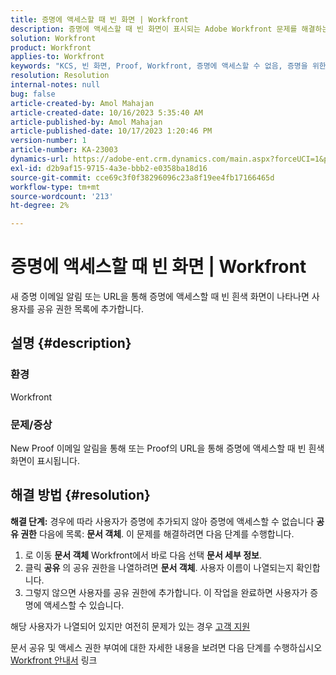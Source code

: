 ```yaml
---
title: 증명에 액세스할 때 빈 화면 | Workfront
description: 증명에 액세스할 때 빈 화면이 표시되는 Adobe Workfront 문제를 해결하는 방법을 알아봅니다. 공유 권한 목록에 사용자를 추가합니다.
solution: Workfront
product: Workfront
applies-to: Workfront
keywords: "KCS, 빈 화면, Proof, Workfront, 증명에 액세스할 수 없음, 증명을 위한 빈 화면"
resolution: Resolution
internal-notes: null
bug: false
article-created-by: Amol Mahajan
article-created-date: 10/16/2023 5:35:40 AM
article-published-by: Amol Mahajan
article-published-date: 10/17/2023 1:20:46 PM
version-number: 1
article-number: KA-23003
dynamics-url: https://adobe-ent.crm.dynamics.com/main.aspx?forceUCI=1&pagetype=entityrecord&etn=knowledgearticle&id=c774cfd4-e56b-ee11-8df0-6045bd006239
exl-id: d2b9af15-9715-4a3e-bbb2-e0358ba18d16
source-git-commit: cce69c3f0f38296096c23a8f19ee4fb17166465d
workflow-type: tm+mt
source-wordcount: '213'
ht-degree: 2%

---
```


# 증명에 액세스할 때 빈 화면 | Workfront


새 증명 이메일 알림 또는 URL을 통해 증명에 액세스할 때 빈 흰색 화면이 나타나면 사용자를 공유 권한 목록에 추가합니다.

## 설명 {#description}


### <b>환경</b>

Workfront



### <b>문제/증상</b>

New Proof 이메일 알림을 통해 또는 Proof의 URL을 통해 증명에 액세스할 때 빈 흰색 화면이 표시됩니다.


## 해결 방법 {#resolution}

<b>해결 단계:</b>
경우에 따라 사용자가 증명에 추가되지 않아 증명에 액세스할 수 없습니다 <b>공유 권한</b> 다음에 목록: <b>문서 객체</b>. 이 문제를 해결하려면 다음 단계를 수행합니다.

1. 로 이동 <b>문서 객체</b> Workfront에서 바로 다음 선택 <b>문서 세부 정보</b>.
2. 클릭 <b>공유</b> 의 공유 권한을 나열하려면 <b>문서 객체</b>. 사용자 이름이 나열되는지 확인합니다.
3. 그렇지 않으면 사용자를 공유 권한에 추가합니다. 이 작업을 완료하면 사용자가 증명에 액세스할 수 있습니다.




해당 사용자가 나열되어 있지만 여전히 문제가 있는 경우 [고객 지원](https://experienceleague.adobe.com/docs/workfront/using/basics/tips-tricks-for-basics/contact-customer-support.html)



문서 공유 및 액세스 권한 부여에 대한 자세한 내용을 보려면 다음 단계를 수행하십시오 [Workfront 안내서](https://experienceleague.adobe.com/docs/workfront/using/basics/grant-request-object-permissions/document-permissions.html) 링크
